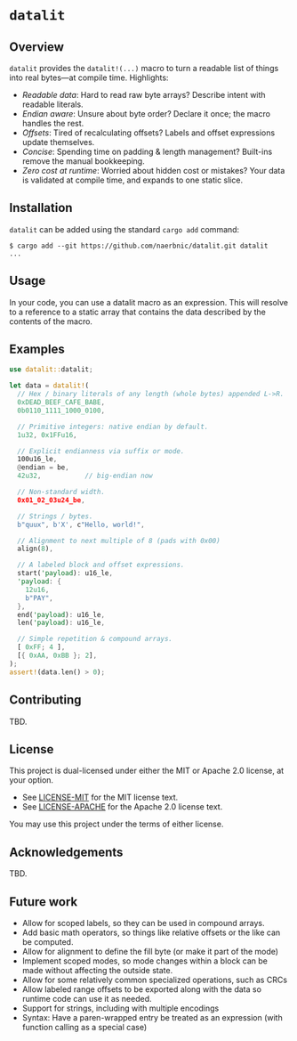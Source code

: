 # `datalit`

## Overview

`datalit` provides the `datalit!(...)` macro to turn a readable list of things
into real bytes—at compile time. Highlights:

- _Readable data_: Hard to read raw byte arrays? Describe intent with readable
  literals.
- _Endian aware_: Unsure about byte order? Declare it once; the macro
  handles the rest.
- _Offsets_: Tired of recalculating offsets? Labels and
  offset expressions update themselves.
- _Concise_: Spending time on padding & length management? Built-ins remove
  the manual bookkeeping.
- _Zero cost at runtime_: Worried about hidden cost or mistakes? Your data is
  validated at compile time, and expands to one static slice.

## Installation

`datalit` can be added using the standard `cargo add` command:

```shell
$ cargo add --git https://github.com/naerbnic/datalit.git datalit
...
```

## Usage

In your code, you can use a datalit macro as an expression. This will resolve
to a reference to a static array that contains the data described by the
contents of the macro.

## Examples

```rust
use datalit::datalit;

let data = datalit!(
  // Hex / binary literals of any length (whole bytes) appended L->R.
  0xDEAD_BEEF_CAFE_BABE,
  0b0110_1111_1000_0100,

  // Primitive integers: native endian by default.
  1u32, 0x1FFu16,

  // Explicit endianness via suffix or mode.
  100u16_le,
  @endian = be,
  42u32,           // big-endian now

  // Non-standard width.
  0x01_02_03u24_be,

  // Strings / bytes.
  b"quux", b'X', c"Hello, world!",

  // Alignment to next multiple of 8 (pads with 0x00)
  align(8),

  // A labeled block and offset expressions.
  start('payload): u16_le,
  'payload: {
    12u16,
    b"PAY",
  },
  end('payload): u16_le,
  len('payload): u16_le,

  // Simple repetition & compound arrays.
  [ 0xFF; 4 ],
  [{ 0xAA, 0xBB }; 2],
);
assert!(data.len() > 0);
```

## Contributing

TBD.

## License

This project is dual-licensed under either the MIT or Apache 2.0 license, at
your option.

- See [LICENSE-MIT](./LICENSE-MIT) for the MIT license text.
- See [LICENSE-APACHE](./LICENSE-APACHE) for the Apache 2.0 license text.

You may use this project under the terms of either license.

## Acknowledgements

TBD.

## Future work

- Allow for scoped labels, so they can be used in compound arrays.
- Add basic math operators, so things like relative offsets or the like can be
  computed.
- Allow for alignment to define the fill byte (or make it part of the mode)
- Implement scoped modes, so mode changes within a block can be made without
  affecting the outside state.
- Allow for some relatively common specialized operations, such as CRCs
- Allow labeled range offsets to be exported along with the data so runtime
  code can use it as needed.
- Support for strings, including with multiple encodings
- Syntax: Have a paren-wrapped entry be treated as an expression (with
  function calling as a special case)
